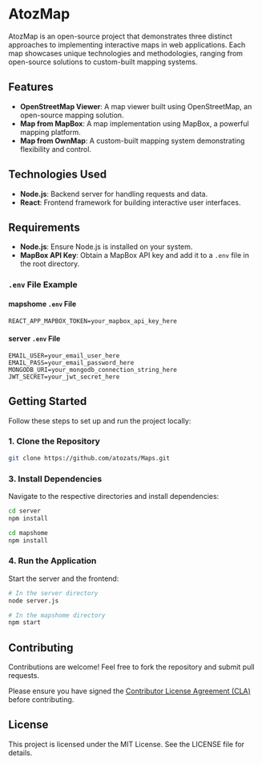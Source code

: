 # AtozMap

AtozMap is an open-source project that demonstrates three distinct approaches to implementing interactive maps in web applications. Each map showcases unique technologies and methodologies, ranging from open-source solutions to custom-built mapping systems.

## Features

- **OpenStreetMap Viewer**: A map viewer built using OpenStreetMap, an open-source mapping solution.
- **Map from MapBox**: A map implementation using MapBox, a powerful mapping platform.
- **Map from OwnMap**: A custom-built mapping system demonstrating flexibility and control.

## Technologies Used

- **Node.js**: Backend server for handling requests and data.
- **React**: Frontend framework for building interactive user interfaces.

## Requirements

- **Node.js**: Ensure Node.js is installed on your system.
- **MapBox API Key**: Obtain a MapBox API key and add it to a `.env` file in the root directory.

### `.env` File Example

#### mapshome `.env` File
```
REACT_APP_MAPBOX_TOKEN=your_mapbox_api_key_here
```

#### server `.env` File
```
EMAIL_USER=your_email_user_here
EMAIL_PASS=your_email_password_here
MONGODB_URI=your_mongodb_connection_string_here
JWT_SECRET=your_jwt_secret_here
```

## Getting Started

Follow these steps to set up and run the project locally:

### 1. Clone the Repository
```bash
git clone https://github.com/atozats/Maps.git
```

### 3. Install Dependencies
Navigate to the respective directories and install dependencies:
```bash
cd server
npm install
```
```bash
cd mapshome
npm install
```

### 4. Run the Application
Start the server and the frontend:
```bash
# In the server directory
node server.js
```
```bash
# In the mapshome directory
npm start
```


## Contributing

Contributions are welcome! Feel free to fork the repository and submit pull requests.

Please ensure you have signed the [Contributor License Agreement (CLA)](./.github/CLA.md) before contributing.

## License

This project is licensed under the MIT License. See the LICENSE file for details.
